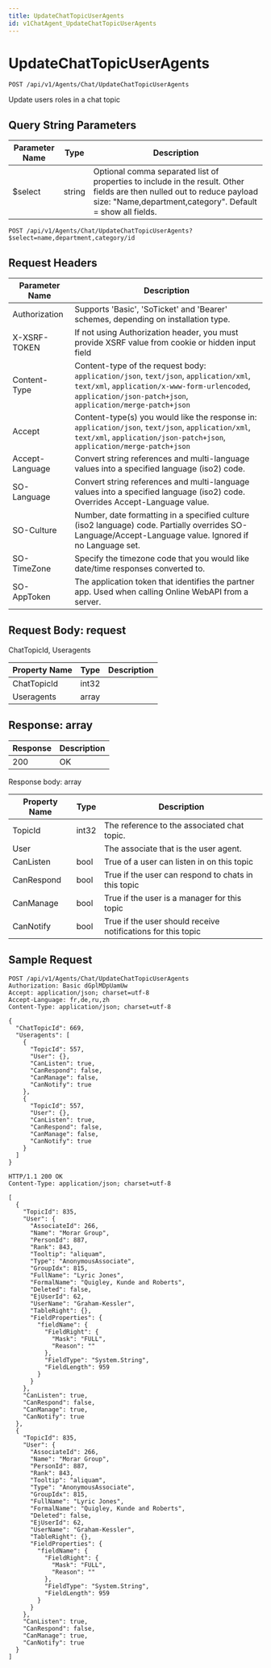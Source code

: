 ```yaml
---
title: UpdateChatTopicUserAgents
id: v1ChatAgent_UpdateChatTopicUserAgents
---
```


# UpdateChatTopicUserAgents

```http
POST /api/v1/Agents/Chat/UpdateChatTopicUserAgents
```

Update users roles in a chat topic







## Query String Parameters

| Parameter Name | Type |  Description |
|----------------|------|--------------|
| $select | string |  Optional comma separated list of properties to include in the result. Other fields are then nulled out to reduce payload size: "Name,department,category". Default = show all fields. |

```http
POST /api/v1/Agents/Chat/UpdateChatTopicUserAgents?$select=name,department,category/id
```


## Request Headers

| Parameter Name | Description |
|----------------|-------------|
| Authorization  | Supports 'Basic', 'SoTicket' and 'Bearer' schemes, depending on installation type. |
| X-XSRF-TOKEN   | If not using Authorization header, you must provide XSRF value from cookie or hidden input field |
| Content-Type | Content-type of the request body: `application/json`, `text/json`, `application/xml`, `text/xml`, `application/x-www-form-urlencoded`, `application/json-patch+json`, `application/merge-patch+json` |
| Accept         | Content-type(s) you would like the response in: `application/json`, `text/json`, `application/xml`, `text/xml`, `application/json-patch+json`, `application/merge-patch+json` |
| Accept-Language | Convert string references and multi-language values into a specified language (iso2) code. |
| SO-Language | Convert string references and multi-language values into a specified language (iso2) code. Overrides Accept-Language value. |
| SO-Culture | Number, date formatting in a specified culture (iso2 language) code. Partially overrides SO-Language/Accept-Language value. Ignored if no Language set. |
| SO-TimeZone | Specify the timezone code that you would like date/time responses converted to. |
| SO-AppToken | The application token that identifies the partner app. Used when calling Online WebAPI from a server. |

## Request Body: request  

ChatTopicId, Useragents 

| Property Name | Type |  Description |
|----------------|------|--------------|
| ChatTopicId | int32 |  |
| Useragents | array |  |


## Response: array



| Response | Description |
|----------------|-------------|
| 200 | OK |

Response body: array

| Property Name | Type |  Description |
|----------------|------|--------------|
| TopicId | int32 | The reference to the associated chat topic. |
| User |  | The associate that is the user agent. |
| CanListen | bool | True of a user can listen in on this topic |
| CanRespond | bool | True if the user can respond to chats in this topic |
| CanManage | bool | True if the user is a manager for this topic |
| CanNotify | bool | True if the user should receive notifications for this topic |

## Sample Request

```http!
POST /api/v1/Agents/Chat/UpdateChatTopicUserAgents
Authorization: Basic dGplMDpUamUw
Accept: application/json; charset=utf-8
Accept-Language: fr,de,ru,zh
Content-Type: application/json; charset=utf-8

{
  "ChatTopicId": 669,
  "Useragents": [
    {
      "TopicId": 557,
      "User": {},
      "CanListen": true,
      "CanRespond": false,
      "CanManage": false,
      "CanNotify": true
    },
    {
      "TopicId": 557,
      "User": {},
      "CanListen": true,
      "CanRespond": false,
      "CanManage": false,
      "CanNotify": true
    }
  ]
}
```

```http_
HTTP/1.1 200 OK
Content-Type: application/json; charset=utf-8

[
  {
    "TopicId": 835,
    "User": {
      "AssociateId": 266,
      "Name": "Morar Group",
      "PersonId": 887,
      "Rank": 843,
      "Tooltip": "aliquam",
      "Type": "AnonymousAssociate",
      "GroupIdx": 815,
      "FullName": "Lyric Jones",
      "FormalName": "Quigley, Kunde and Roberts",
      "Deleted": false,
      "EjUserId": 62,
      "UserName": "Graham-Kessler",
      "TableRight": {},
      "FieldProperties": {
        "fieldName": {
          "FieldRight": {
            "Mask": "FULL",
            "Reason": ""
          },
          "FieldType": "System.String",
          "FieldLength": 959
        }
      }
    },
    "CanListen": true,
    "CanRespond": false,
    "CanManage": true,
    "CanNotify": true
  },
  {
    "TopicId": 835,
    "User": {
      "AssociateId": 266,
      "Name": "Morar Group",
      "PersonId": 887,
      "Rank": 843,
      "Tooltip": "aliquam",
      "Type": "AnonymousAssociate",
      "GroupIdx": 815,
      "FullName": "Lyric Jones",
      "FormalName": "Quigley, Kunde and Roberts",
      "Deleted": false,
      "EjUserId": 62,
      "UserName": "Graham-Kessler",
      "TableRight": {},
      "FieldProperties": {
        "fieldName": {
          "FieldRight": {
            "Mask": "FULL",
            "Reason": ""
          },
          "FieldType": "System.String",
          "FieldLength": 959
        }
      }
    },
    "CanListen": true,
    "CanRespond": false,
    "CanManage": true,
    "CanNotify": true
  }
]
```